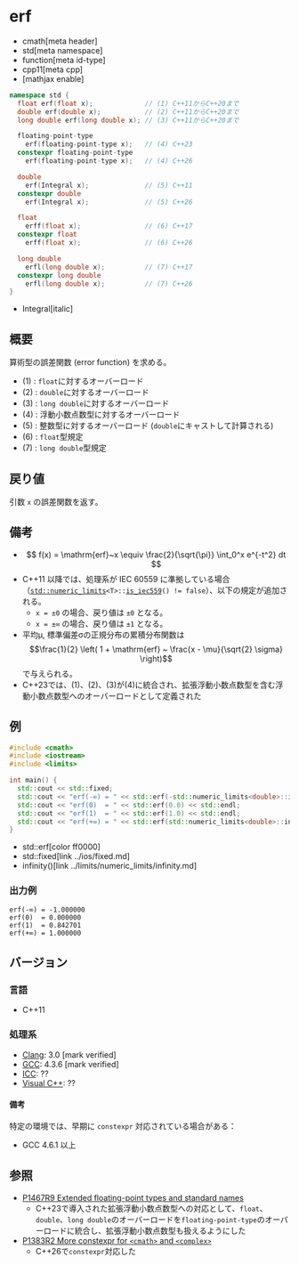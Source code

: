 # erf
* cmath[meta header]
* std[meta namespace]
* function[meta id-type]
* cpp11[meta cpp]
* [mathjax enable]

```cpp
namespace std {
  float erf(float x);             // (1) C++11からC++20まで
  double erf(double x);           // (2) C++11からC++20まで
  long double erf(long double x); // (3) C++11からC++20まで

  floating-point-type
    erf(floating-point-type x);   // (4) C++23
  constexpr floating-point-type
    erf(floating-point-type x);   // (4) C++26

  double
    erf(Integral x);              // (5) C++11
  constexpr double
    erf(Integral x);              // (5) C++26

  float
    erff(float x);                // (6) C++17
  constexpr float
    erff(float x);                // (6) C++26

  long double
    erfl(long double x);          // (7) C++17
  constexpr long double
    erfl(long double x);          // (7) C++26
}
```
* Integral[italic]

## 概要
算術型の誤差関数 (error function) を求める。

- (1) : `float`に対するオーバーロード
- (2) : `double`に対するオーバーロード
- (3) : `long double`に対するオーバーロード
- (4) : 浮動小数点数型に対するオーバーロード
- (5) : 整数型に対するオーバーロード (`double`にキャストして計算される)
- (6) : `float`型規定
- (7) : `long double`型規定


## 戻り値
引数 `x` の誤差関数を返す。


## 備考
- $$ f(x) = \mathrm{erf}~x \equiv \frac{2}{\sqrt{\pi}} \int_0^x e^{-t^2} dt $$
- C++11 以降では、処理系が IEC 60559 に準拠している場合（[`std::numeric_limits`](../limits/numeric_limits.md)`<T>::`[`is_iec559`](../limits/numeric_limits/is_iec559.md)`() != false`）、以下の規定が追加される。
    - `x = ±0` の場合、戻り値は `±0` となる。
    - `x = ±∞` の場合、戻り値は `±1` となる。
- 平均μ, 標準偏差σの正規分布の累積分布関数は $$\frac{1}{2} \left( 1 + \mathrm{erf} ~ \frac{x - \mu}{\sqrt{2} \sigma} \right)$$ で与えられる。
- C++23では、(1)、(2)、(3)が(4)に統合され、拡張浮動小数点数型を含む浮動小数点数型へのオーバーロードとして定義された


## 例
```cpp example
#include <cmath>
#include <iostream>
#include <limits>

int main() {
  std::cout << std::fixed;
  std::cout << "erf(-∞) = " << std::erf(-std::numeric_limits<double>::infinity()) << std::endl;
  std::cout << "erf(0)  = " << std::erf(0.0) << std::endl;
  std::cout << "erf(1)  = " << std::erf(1.0) << std::endl;
  std::cout << "erf(+∞) = " << std::erf(std::numeric_limits<double>::infinity()) << std::endl;
}
```
* std::erf[color ff0000]
* std::fixed[link ../ios/fixed.md]
* infinity()[link ../limits/numeric_limits/infinity.md]

### 出力例
```
erf(-∞) = -1.000000
erf(0)  = 0.000000
erf(1)  = 0.842701
erf(+∞) = 1.000000
```

## バージョン
### 言語
- C++11

### 処理系
- [Clang](/implementation.md#clang): 3.0 [mark verified]
- [GCC](/implementation.md#gcc): 4.3.6 [mark verified]
- [ICC](/implementation.md#icc): ??
- [Visual C++](/implementation.md#visual_cpp): ??

#### 備考
特定の環境では、早期に `constexpr` 対応されている場合がある：

- GCC 4.6.1 以上


## 参照
- [P1467R9 Extended floating-point types and standard names](https://www.open-std.org/jtc1/sc22/wg21/docs/papers/2022/p1467r9.html)
    - C++23で導入された拡張浮動小数点数型への対応として、`float`、`double`、`long double`のオーバーロードを`floating-point-type`のオーバーロードに統合し、拡張浮動小数点数型も扱えるようにした
- [P1383R2 More constexpr for `<cmath>` and `<complex>`](https://open-std.org/jtc1/sc22/wg21/docs/papers/2023/p1383r2.pdf)
    - C++26で`constexpr`対応した
